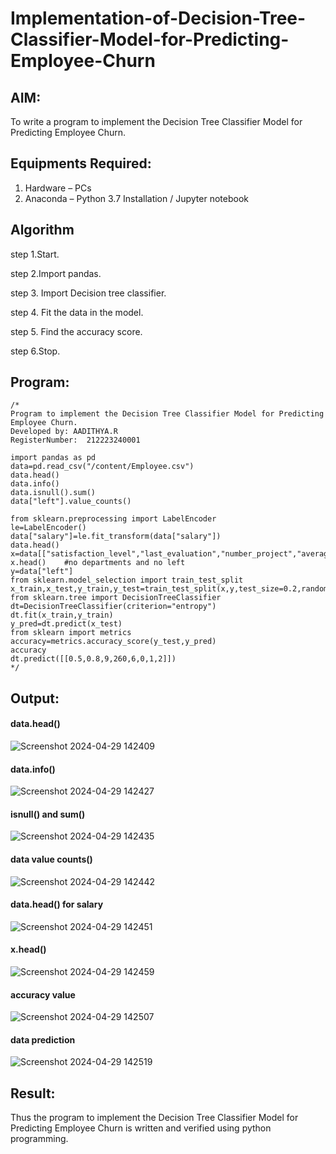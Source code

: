 # Implementation-of-Decision-Tree-Classifier-Model-for-Predicting-Employee-Churn

## AIM:
To write a program to implement the Decision Tree Classifier Model for Predicting Employee Churn.

## Equipments Required:
1. Hardware – PCs
2. Anaconda – Python 3.7 Installation / Jupyter notebook

## Algorithm
step 1.Start.

step 2.Import pandas.

step 3. Import Decision tree classifier.

step 4. Fit the data in the model.

step 5. Find the accuracy score.

step 6.Stop.
## Program:
```
/*
Program to implement the Decision Tree Classifier Model for Predicting Employee Churn.
Developed by: AADITHYA.R
RegisterNumber:  212223240001

import pandas as pd
data=pd.read_csv("/content/Employee.csv")
data.head()
data.info()
data.isnull().sum()
data["left"].value_counts()
```
```
from sklearn.preprocessing import LabelEncoder
le=LabelEncoder()
data["salary"]=le.fit_transform(data["salary"])
data.head()
x=data[["satisfaction_level","last_evaluation","number_project","average_montly_hours","time_spend_company","Work_accident","promotion_last_5years","salary"]]
x.head()    #no departments and no left
y=data["left"]
from sklearn.model_selection import train_test_split
x_train,x_test,y_train,y_test=train_test_split(x,y,test_size=0.2,random_state=100)
from sklearn.tree import DecisionTreeClassifier
dt=DecisionTreeClassifier(criterion="entropy")
dt.fit(x_train,y_train)
y_pred=dt.predict(x_test)
from sklearn import metrics
accuracy=metrics.accuracy_score(y_test,y_pred)
accuracy
dt.predict([[0.5,0.8,9,260,6,0,1,2]])
*/
```

## Output:

#### data.head()
![Screenshot 2024-04-29 142409](https://github.com/Aadithya2201/Implementation-of-Decision-Tree-Classifier-Model-for-Predicting-Employee-Churn/assets/145917810/e97dc5fc-9b64-431e-8462-5769f5961087)

#### data.info()
![Screenshot 2024-04-29 142427](https://github.com/Aadithya2201/Implementation-of-Decision-Tree-Classifier-Model-for-Predicting-Employee-Churn/assets/145917810/c6f58517-e59f-48b9-aa60-ab33f4206788)

#### isnull() and sum()
![Screenshot 2024-04-29 142435](https://github.com/Aadithya2201/Implementation-of-Decision-Tree-Classifier-Model-for-Predicting-Employee-Churn/assets/145917810/06704ae3-d4b8-46a6-b425-6ee06cf275eb)

#### data value counts()
![Screenshot 2024-04-29 142442](https://github.com/Aadithya2201/Implementation-of-Decision-Tree-Classifier-Model-for-Predicting-Employee-Churn/assets/145917810/08f1ca1b-f240-4e03-9513-72e30a9190b6)

#### data.head() for salary
![Screenshot 2024-04-29 142451](https://github.com/Aadithya2201/Implementation-of-Decision-Tree-Classifier-Model-for-Predicting-Employee-Churn/assets/145917810/1a1b7dfe-3fb9-4c09-8dcc-9ddbdd61b684)

#### x.head()
![Screenshot 2024-04-29 142459](https://github.com/Aadithya2201/Implementation-of-Decision-Tree-Classifier-Model-for-Predicting-Employee-Churn/assets/145917810/6145dd94-434d-48c3-b57c-4c344ffdfe46)

#### accuracy value
![Screenshot 2024-04-29 142507](https://github.com/Aadithya2201/Implementation-of-Decision-Tree-Classifier-Model-for-Predicting-Employee-Churn/assets/145917810/e799065a-0220-4665-b2e3-43cb945b7011)

#### data prediction
![Screenshot 2024-04-29 142519](https://github.com/Aadithya2201/Implementation-of-Decision-Tree-Classifier-Model-for-Predicting-Employee-Churn/assets/145917810/7af9bc3d-e2a9-4acc-96ad-0e7188c6db9e)

## Result:
Thus the program to implement the  Decision Tree Classifier Model for Predicting Employee Churn is written and verified using python programming.
